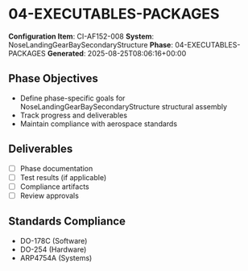 # 04-EXECUTABLES-PACKAGES

**Configuration Item**: CI-AF152-008
**System**: NoseLandingGearBaySecondaryStructure
**Phase**: 04-EXECUTABLES-PACKAGES
**Generated**: 2025-08-25T08:06:16+00:00

## Phase Objectives
- Define phase-specific goals for NoseLandingGearBaySecondaryStructure structural assembly
- Track progress and deliverables
- Maintain compliance with aerospace standards

## Deliverables
- [ ] Phase documentation
- [ ] Test results (if applicable)
- [ ] Compliance artifacts
- [ ] Review approvals

## Standards Compliance
- DO-178C (Software)
- DO-254 (Hardware)
- ARP4754A (Systems)

